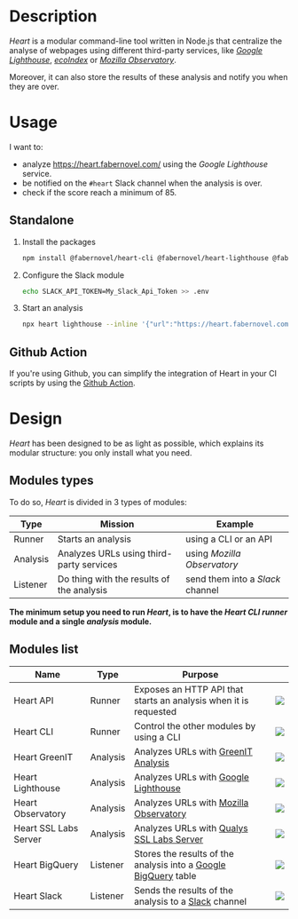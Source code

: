 # Description

_Heart_ is a modular command-line tool written in Node.js that centralize the analyse of webpages using different third-party services, like [_Google Lighthouse_](https://pagespeed.web.dev/), [_ecoIndex_](https://www.ecoindex.fr/) or [_Mozilla Observatory_](https://observatory.mozilla.org/).

Moreover, it can also store the results of these analysis and notify you when they are over.

# Usage

>>>
I want to:
- analyze https://heart.fabernovel.com/ using the _Google Lighthouse_ service.
- be notified on the `#heart` Slack channel when the analysis is over.
- check if the score reach a minimum of 85.
>>>

## Standalone

1. Install the packages
    
    ```bash
    npm install @fabernovel/heart-cli @fabernovel/heart-lighthouse @fabernovel/heart-slack
    ```

2. Configure the Slack module
    
    ```bash
    echo SLACK_API_TOKEN=My_Slack_Api_Token >> .env
    ```

3. Start an analysis

    ```bash
    npx heart lighthouse --inline '{"url":"https://heart.fabernovel.com/"}' --threshold 85
    ```

## Github Action

If you're using Github, you can simplify the integration of Heart in your CI scripts by using the [Github Action](https://github.com/marketplace/actions/heart-webpages-evaluation).

# Design

_Heart_ has been designed to be as light as possible, which explains its modular structure: you only install what you need.

## Modules types

To do so, _Heart_ is divided in 3 types of modules:

| Type | Mission | Example |
| ------ | ------ | ------ |
| Runner | Starts an analysis | using a CLI or an API |
| Analysis | Analyzes URLs using third-party services | using _Mozilla Observatory_ |
| Listener | Do thing with the results of the analysis | send them into a _Slack_ channel |

**The minimum setup you need to run _Heart_, is to have the _Heart CLI_ _runner_ module and a single _analysis_ module.**

## Modules list

| Name | Type | Purpose | |
| ------ | ------ | ------ | ------ |
| Heart API | Runner | Exposes an HTTP API that starts an analysis when it is requested | [![](https://img.shields.io/npm/v/@fabernovel/heart-api/latest?label=%40fabernovel%2Fheart-api)](https://www.npmjs.com/package/@fabernovel/heart-api "View Heart API on npmjs.com") |
| Heart CLI | Runner | Control the other modules by using a CLI | [![](https://img.shields.io/npm/v/@fabernovel/heart-cli/latest?label=%40fabernovel%2Fheart-cli)](https://www.npmjs.com/package/@fabernovel/heart-cli "View Heart CLI on npmjs.com") |
| Heart GreenIT | Analysis | Analyzes URLs with [GreenIT Analysis](https://chrome.google.com/webstore/detail/greenit-analysis/mofbfhffeklkbebfclfaiifefjflcpad?hl=en) | [![](https://img.shields.io/npm/v/@fabernovel/heart-greenit/latest?label=%40fabernovel%2Fheart-greenit)](https://www.npmjs.com/package/@fabernovel/heart-greenit "View Heart GreenIT on npmjs.com") |
| Heart Lighthouse | Analysis | Analyzes URLs with [Google Lighthouse](https://developers.google.com/web/tools/lighthouse) | [![](https://img.shields.io/npm/v/@fabernovel/heart-lighthouse/latest?label=%40fabernovel%2Fheart-lighthouse)](https://www.npmjs.com/package/@fabernovel/heart-lighthouse "View Heart Lighthouse on npmjs.com") |
| Heart Observatory | Analysis | Analyzes URLs with [Mozilla Observatory](https://observatory.mozilla.org/) | [![](https://img.shields.io/npm/v/@fabernovel/heart-observatory/latest?label=%40fabernovel%2Fheart-observatory)](https://www.npmjs.com/package/@fabernovel/heart-observatory "View Heart Observatory on npmjs.com") |
| Heart SSL Labs Server | Analysis | Analyzes URLs with [Qualys SSL Labs Server](https://www.ssllabs.com/ssltest/) | [![](https://img.shields.io/npm/v/@fabernovel/heart-ssllabs-server/latest?label=%40fabernovel%2Fheart-ssllabs-server)](https://www.npmjs.com/package/@fabernovel/heart-ssllabs-server "View Heart SSL Labs Server on npmjs.com") |
| Heart BigQuery | Listener | Stores the results of the analysis into a [Google BigQuery](https://cloud.google.com/bigquery) table | [![](https://img.shields.io/npm/v/@fabernovel/heart-bigquery/latest?label=%40fabernovel%2Fheart-bigquery)](https://www.npmjs.com/package/@fabernovel/heart-bigquery "View Heart BigQuery on npmjs.com")
| Heart Slack | Listener | Sends the results of the analysis to a [Slack](https://slack.com) channel | [![](https://img.shields.io/npm/v/@fabernovel/heart-slack/latest?label=%40fabernovel%2Fheart-slack)](https://www.npmjs.com/package/@fabernovel/heart-slack "View Heart Slack on npmjs.com") |
